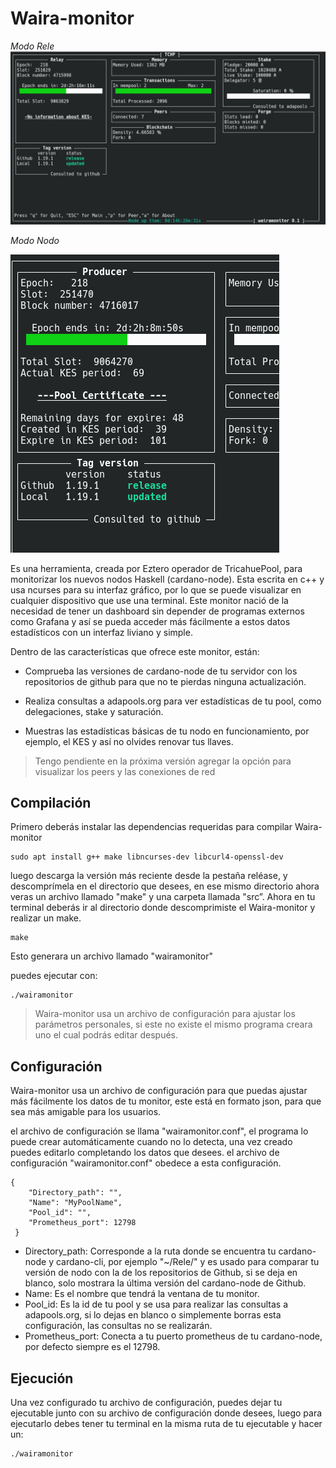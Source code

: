 # Waira-monitor

*Modo Rele*
![ ](./images/monitor.jpg  "Relay mode")

*Modo Nodo*

![ ](./images/monitor2.jpg  "Node mode")

Es una herramienta, creada por Eztero operador de TricahuePool, para monitorizar los nuevos nodos Haskell (cardano-node). Esta escrita en c++ y usa ncurses para su interfaz gráfico, por lo que se puede visualizar en cualquier dispositivo que use una terminal.
Este monitor nació de la necesidad de tener un dashboard sin depender de programas externos como Grafana y así se pueda acceder más fácilmente a estos datos estadísticos con un interfaz liviano y simple.

Dentro de las características que ofrece este monitor, están:

* Comprueba las versiones de cardano-node de tu servidor con los repositorios de github para que no te pierdas ninguna actualización.

* Realiza consultas a adapools.org para ver estadísticas de tu pool, como delegaciones, stake y saturación.

* Muestras las estadísticas básicas de tu nodo en funcionamiento, por ejemplo, el KES y así no olvides renovar tus llaves. 

> Tengo pendiente en la próxima versión agregar la opción para visualizar los peers y las conexiones de red

## Compilación

Primero deberás instalar las dependencias requeridas para compilar Waira-monitor

	sudo apt install g++ make libncurses-dev libcurl4-openssl-dev

luego descarga la versión más reciente desde la pestaña reléase, y descomprímela en el directorio que desees, en ese mismo directorio ahora veras un archivo llamado "make" y una carpeta llamada "src”.
Ahora en tu terminal deberás ir al directorio donde descomprimiste el Waira-monitor y realizar un make.

	make

Esto generara un archivo llamado "wairamonitor"

puedes ejecutar con:

	./wairamonitor

>Waira-monitor usa un archivo de configuración para ajustar los parámetros personales, si este no existe el mismo programa creara uno el cual podrás editar después.

## Configuración

Waira-monitor usa un archivo de configuración para que puedas ajustar más fácilmente los datos de tu monitor, este está en formato json, para que sea más amigable para los usuarios.

el archivo de configuración se llama "wairamonitor.conf", el programa lo puede crear automáticamente cuando no lo detecta, una vez creado puedes editarlo completando los datos que desees.
el archivo de configuración "wairamonitor.conf" obedece a esta configuración.

	{
    	"Directory_path": "",
    	"Name": "MyPoolName",
    	"Pool_id": "",
    	"Prometheus_port": 12798
   	 }
   	 
   * Directory_path: Corresponde a la ruta donde se encuentra tu cardano-node y cardano-cli, por ejemplo "~/Rele/" y es usado para comparar tu versión de nodo con la de los repositorios de Github, si se deja en blanco, solo mostrara la última versión del cardano-node de Github.
   * Name: Es el nombre que tendrá la ventana de tu monitor.
   * Pool_id: Es la id de tu pool y se usa para realizar las consultas a adapools.org, si lo dejas en blanco o simplemente borras esta configuración, las consultas no se realizarán.
   * Prometheus_port: Conecta a tu puerto prometheus de tu cardano-node, por defecto siempre es el 12798.
   
## Ejecución
Una vez configurado tu archivo de configuración, puedes dejar tu ejecutable junto con su archivo de configuración donde desees, luego para ejecutarlo debes tener tu terminal en la misma ruta de tu ejecutable y hacer un:

	./wairamonitor
